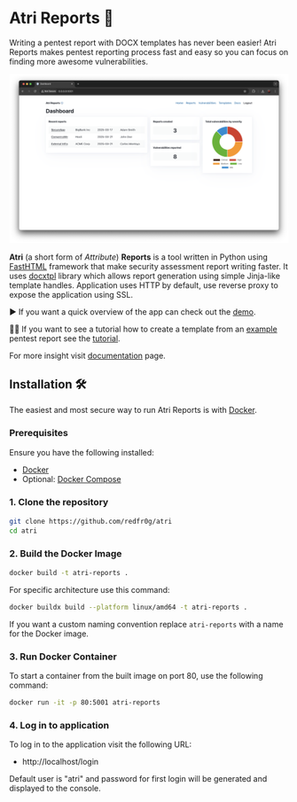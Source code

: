 # Atri Reports 💨
Writing a pentest report with DOCX templates has never been easier! Atri Reports makes pentest reporting process fast and easy so you can focus on finding more awesome vulnerabilities.

![Dashboard Screenshot](assets/images/dashboard.png)

**Atri** (a short form of *Attribute*) **Reports** is a tool written in Python using [FastHTML](https://fastht.ml/) framework that make security assessment report writing faster. It uses [docxtpl](https://docxtpl.readthedocs.io/en/latest/) library which allows report generation using simple Jinja-like template handles. Application uses HTTP by default, use reverse proxy to expose the application using SSL.

▶️ If you want a quick overview of the app can check out the [demo](https://vimeo.com/1070240043/fd4183d5ec).

🧑‍🎓 If you want to see a tutorial how to create a template from an [example](https://github.com/hmaverickadams/TCM-Security-Sample-Pentest-Report/blob/master/Demo%20Company%20-%20Security%20Assessment%20Findings%20Report.docx) pentest report see the [tutorial](https://vimeo.com/1070240213/001810725f).

For more insight visit [documentation](./DOCS.md) page.

## Installation 🛠️
The easiest and most secure way to run Atri Reports is with [Docker](https://www.docker.com/).

### Prerequisites

Ensure you have the following installed:

- [Docker](https://www.docker.com/)
- Optional: [Docker Compose](https://docs.docker.com/compose/)


### 1. Clone the repository
```bash
git clone https://github.com/redfr0g/atri
cd atri
```

### 2. Build the Docker Image
```bash
docker build -t atri-reports .
```

For specific architecture use this command:

```bash
docker buildx build --platform linux/amd64 -t atri-reports .
```

If you want a custom naming convention replace `atri-reports` with a name for the Docker image.

### 3. Run Docker Container
To start a container from the built image on port 80, use the following command:

```bash
docker run -it -p 80:5001 atri-reports
```

### 4. Log in to application
To log in to the application visit the following URL:

- http://localhost/login

Default user is "atri" and password for first login will be generated and displayed to the console.